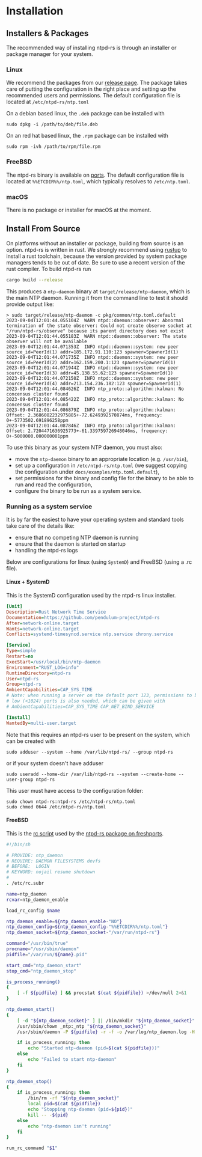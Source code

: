 # Installation

## Installers & Packages

The recommended way of installing ntpd-rs is through an installer or package manager for your system.

### Linux

We recommend the packages from our [release page](https://github.com/pendulum-project/ntpd-rs/releases). The package takes care of putting the configuration in the right place and setting up the recommended users and permissions. The default configuration file is located at `/etc/ntpd-rs/ntp.toml`

On a debian based linux, the `.deb` package can be installed with
```
sudo dpkg -i /path/to/deb/file.deb
```

On an red hat based linux, the `.rpm` package can be installed with
```
sudo rpm -ivh /path/to/rpm/file.rpm
```

### FreeBSD

The ntpd-rs binary is available on [ports](https://www.freshports.org/net/ntpd-rs/). The default configuration file is located at `%%ETCDIR%%/ntp.toml`, which typically resolves to `/etc/ntp.toml`.

### macOS

There is no package or installer for macOS at the moment.

## Install From Source

On platforms without an installer or package, building from source is an option.
ntpd-rs is written in rust. We strongly recommend using [rustup] to install a
rust toolchain, because the version provided by system package managers tends to
be out of date. Be sure to use a recent version of the rust compiler. To build
ntpd-rs run

```sh
cargo build --release
```

This produces a `ntp-daemon` binary at `target/release/ntp-daemon`, which is the
main NTP daemon. Running it from the command line to test it should provide output like:

```
> sudo target/release/ntp-daemon -c pkg/common/ntp.toml.default
2023-09-04T12:01:44.055104Z  WARN ntpd::daemon::observer: Abnormal termination of the state observer: Could not create observe socket at "/run/ntpd-rs/observe" because its parent directory does not exist
2023-09-04T12:01:44.055183Z  WARN ntpd::daemon::observer: The state observer will not be available
2023-09-04T12:01:44.071353Z  INFO ntpd::daemon::system: new peer source_id=PeerId(1) addr=185.172.91.110:123 spawner=SpawnerId(1)
2023-09-04T12:01:44.071735Z  INFO ntpd::daemon::system: new peer source_id=PeerId(2) addr=162.159.200.1:123 spawner=SpawnerId(1)
2023-09-04T12:01:44.071944Z  INFO ntpd::daemon::system: new peer source_id=PeerId(3) addr=45.138.55.62:123 spawner=SpawnerId(1)
2023-09-04T12:01:44.072150Z  INFO ntpd::daemon::system: new peer source_id=PeerId(4) addr=213.154.236.182:123 spawner=SpawnerId(1)
2023-09-04T12:01:44.084626Z  INFO ntp_proto::algorithm::kalman: No concensus cluster found
2023-09-04T12:01:44.085422Z  INFO ntp_proto::algorithm::kalman: No concensus cluster found
2023-09-04T12:01:44.086879Z  INFO ntp_proto::algorithm::kalman: Offset: 2.3686082232975885+-72.6249392570874ms, frequency: 0+-5773502.691896258ppm
2023-09-04T12:01:44.087846Z  INFO ntp_proto::algorithm::kalman: Offset: 2.7204471636925773+-61.339759726948046ms, frequency: 0+-5000000.000000001ppm
```

To use this binary as your system NTP daemon, you must also:

- move the `ntp-daemon` binary to an appropriate location (e.g. `/usr/bin`),
- set up a configuration in `/etc/ntpd-rs/ntp.toml` (we suggest copying the configuration under `docs/examples/ntp.toml.default`),
- set permissions for the binary and config file for the binary to be able to run and read the configuration,
- configure the binary to be run as a system service.

### Running as a system service

It is by far the easiest to have your operating system and standard tools take care of the details like:

- ensure that no competing NTP daemon is running
- ensure that the daemon is started on startup
- handling the ntpd-rs logs 

Below are configurations for linux (using `SystemD`) and FreeBSD (using a .rc file).

#### Linux + SystemD

This is the SystemD configuration used by the ntpd-rs linux installer.

```ini
[Unit]
Description=Rust Network Time Service
Documentation=https://github.com/pendulum-project/ntpd-rs
After=network-online.target
Wants=network-online.target
Conflicts=systemd-timesyncd.service ntp.service chrony.service

[Service]
Type=simple
Restart=no
ExecStart=/usr/local/bin/ntp-daemon
Environment="RUST_LOG=info"
RuntimeDirectory=ntpd-rs
User=ntpd-rs
Group=ntpd-rs
AmbientCapabilities=CAP_SYS_TIME
# Note: when running a server on the default port 123, permissions to bind to
# low (<1024) ports is also needed, which can be given with
# AmbientCapabilities=CAP_SYS_TIME CAP_NET_BIND_SERVICE

[Install]
WantedBy=multi-user.target
```

Note that this requires an ntpd-rs user to be present on the system, which can be created with
```
sudo adduser --system --home /var/lib/ntpd-rs/ --group ntpd-rs
```
or if your system doesn't have adduser
```
sudo useradd --home-dir /var/lib/ntpd-rs --system --create-home --user-group ntpd-rs
```

This user must have access to the configuration folder:
```
sudo chown ntpd-rs:ntpd-rs /etc/ntpd-rs/ntp.toml
sudo chmod 0644 /etc/ntpd-rs/ntp.toml
```

#### FreeBSD

This is the [rc script](https://github.com/freebsd/freebsd-ports/blob/main/net/ntpd-rs/files/ntp_daemon.in) used by the [ntpd-rs package on freshports](https://www.freshports.org/net/ntpd-rs/).

```sh
#!/bin/sh

# PROVIDE: ntp_daemon
# REQUIRE: DAEMON FILESYSTEMS devfs
# BEFORE:  LOGIN
# KEYWORD: nojail resume shutdown
#
. /etc/rc.subr

name=ntp_daemon
rcvar=ntp_daemon_enable

load_rc_config $name

ntp_daemon_enable=${ntp_daemon_enable-"NO"}
ntp_daemon_config=${ntp_daemon_config-"%%ETCDIR%%/ntp.toml"}
ntp_daemon_socket=${ntp_daemon_socket-"/var/run/ntpd-rs"}

command="/usr/bin/true"
procname="/usr/sbin/daemon"
pidfile="/var/run/${name}.pid"

start_cmd="ntp_daemon_start"
stop_cmd="ntp_daemon_stop"

is_process_running()
{
	[ -f ${pidfile} ] && procstat $(cat ${pidfile}) >/dev/null 2>&1
}

ntp_daemon_start()
{
	[ -d "${ntp_daemon_socket}" ] || /bin/mkdir "${ntp_daemon_socket}"
	/usr/sbin/chown _ntp:_ntp "${ntp_daemon_socket}"
	/usr/sbin/daemon -P ${pidfile} -r -f -o /var/log/ntp_daemon.log -H %%PREFIX%%/bin/ntp-daemon --config "${ntp_daemon_config}"

	if is_process_running; then
		echo "Started ntp-daemon (pid=$(cat ${pidfile}))"
	else
		echo "Failed to start ntp-daemon"
	fi
}

ntp_daemon_stop()
{
	if is_process_running; then
		/bin/rm -rf "${ntp_daemon_socket}"
		local pid=$(cat ${pidfile})
		echo "Stopping ntp-daemon (pid=${pid})"
		kill -- -${pid}
	else
		echo "ntp-daemon isn't running"
	fi
}

run_rc_command "$1"
```

[rustup]: https://rustup.rs
